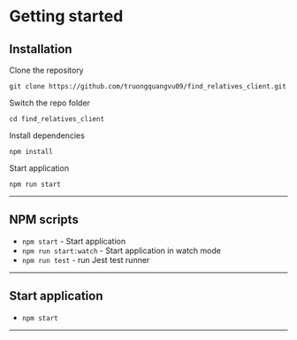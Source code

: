 # Getting started

## Installation

Clone the repository

    git clone https://github.com/truongquangvu09/find_relatives_client.git

Switch the repo folder

    cd find_relatives_client

Install dependencies

    npm install

Start application

    npm run start


---

## NPM scripts

-   `npm start` - Start application
-   `npm run start:watch` - Start application in watch mode
-   `npm run test` - run Jest test runner

---

## Start application

-   `npm start`

---
